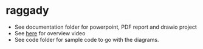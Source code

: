 # raggady

- See documentation folder for powerpoint, PDF report and drawio project
- See [here](https://youtu.be/xW8ymE2e_Ik) for overview video
- See code folder for sample code to go with the diagrams.